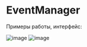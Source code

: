 # EventManager

Примеры работы, интерфейс:

![image](https://github.com/ViktorK2910/EventManager/assets/90631273/03cb131e-ebe0-4840-b75e-6cdb35ef0977)
![image](https://github.com/ViktorK2910/EventManager/assets/90631273/8101c78d-d65c-49ee-8748-36a8ce9d9511)


